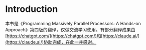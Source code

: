 # Introduction

本书是《Programming Massively Parallel Processors: A Hands-on Approach》第四版的翻译，仅做交流学习使用。有部分翻译成果由[https://chatgpt.com/](https://chatgpt.com/)和[https://claude.ai/](https://claude.ai/)协助完成，在此一并感谢。
